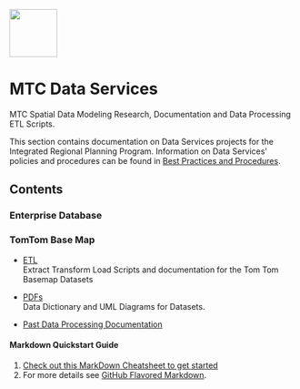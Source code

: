 

<a href="url"><img src="http://gis.mtc.ca.gov/mtcimages/mtcgisLogo.png" align="top" height="84" width="84" ></a>  

# MTC Data Services
MTC Spatial Data Modeling Research, Documentation and Data Processing ETL Scripts.  

This section contains documentation on Data Services projects for the Integrated Regional Planning Program. Information on Data Services' policies and procedures can be found in [Best Practices and Procedures](Best-Practices-Procedures/README.md).

## Contents
### Enterprise Database

### TomTom Base Map   
- [ETL](https://bayareametro.github.io/DataServices/TomTom%20Base%20Map/etl/)  
Extract Transform Load Scripts and documentation for the Tom Tom Basemap Datasets  

- [PDFs](https://bayareametro.github.io/DataServices/TomTom%20Base%20Map/pdfs)  
Data Dictionary and UML Diagrams for Datasets.  

- [Past Data Processing Documentation](https://bayareametro.github.io/DataServices/TomTom%20Base%20Map/pdfs/Procedures%20for%20Processing%20New%20TomTom%20Basemap%20Data.pdf)  


#### Markdown Quickstart Guide
1. [Check out this MarkDown Cheatsheet to get started](https://github.com/adam-p/markdown-here/wiki/Markdown-Cheatsheet)  
2. For more details see [GitHub Flavored Markdown](https://guides.github.com/features/mastering-markdown/).
